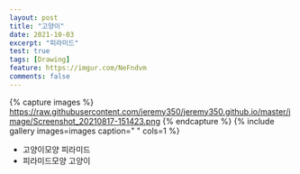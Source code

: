 ```yaml
---
layout: post
title: "고양이"
date: 2021-10-03
excerpt: "피라미드"
test: true
tags: [Drawing]
feature: https://imgur.com/NeFndvm
comments: false
---
```



{% capture images %}
https://raw.githubusercontent.com/jeremy350/jeremy350.github.io/master/image/Screenshot_20210817-151423.png
{% endcapture %}
{% include gallery images=images caption=" " cols=1 %}

* 고양이모양 피라미드
* 피라미드모양 고양이
